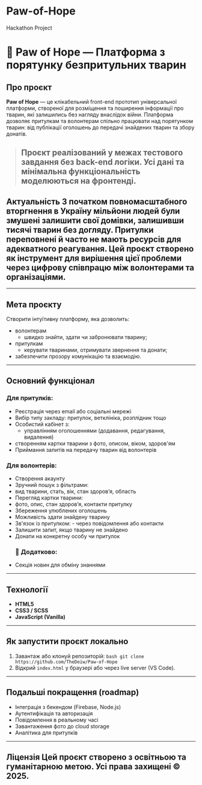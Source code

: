 # Paw-of-Hope
Hackathon Project
# 🐾 Paw of Hope — Платформа з порятунку безпритульних тварин 
##  Про проєкт
**Paw of Hope** — це клікабельний front-end прототип універсальної платформи, створеної для розміщення та поширення інформації про тварин, які залишились без нагляду внаслідок війни. Платформа дозволяє притулкам та волонтерам спільно працювати над порятунком тварин: від публікації оголошень до передачі знайдених тварин та збору донатів. 
>  Проєкт реалізований у межах тестового завдання без back-end логіки. Усі дані та мінімальна функціональність моделюються на фронтенді.
> --- 
##  Актуальність З початком повномасштабного вторгнення в Україну мільйони людей були змушені залишити свої домівки, залишивши тисячі тварин без догляду. Притулки переповнені й часто не мають ресурсів для адекватного реагування. Цей проєкт створено як інструмент для вирішення цієї проблеми через цифрову співпрацю між волонтерами та організаціями. 
--- 
##  Мета проєкту 
Створити інтуїтивну платформу, яка дозволить: 
- волонтерам
  - швидко знайти, здати чи забронювати тварину;
- притулкам
  - керувати тваринами, отримувати звернення та донати;
- забезпечити прозору комунікацію та взаємодію.
---
##  Основний функціонал 
###  Для притулків: 
- Реєстрація через email або соціальні мережі 
- Вибір типу закладу: притулок, ветклініка, розплідник тощо 
- Особистий кабінет з:
  - управлінням оголошеннями (додавання, редагування, видалення)
- створенням картки тварини з фото, описом, віком, здоров'ям 
- Приймання запитів на передачу тварин від волонтерів 
###  Для волонтерів: 
- Створення акаунту 
- Зручний пошук з фільтрами:
- вид тварини, стать, вік, стан здоров’я, область 
- Перегляд картки тварини: 
- фото, опис, стан здоров’я, контакти притулку 
- Збереження улюблених оголошень 
- Можливість здати знайдену тварину 
- Зв'язок із притулком: - через повідомлення або контакти 
- Залишити запит, якщо тварину не знайдено 
- Донати на конкретну особу чи притулок
  ### 📰 Додатково: 
- Секція новин для обміну знаннями 
--- 
## Технології 
- **HTML5** 
- **CSS3 / SCSS** 
- **JavaScript (Vanilla)** 

--- 
## Як запустити проєкт локально
1. Завантаж або клонуй репозиторій:
```bash git clone https://github.com/TheDeiw/Paw-of-Hope ``` 
2. Відкрий `index.html` у браузері або через live server (VS Code).
> 
--- 
## Подальші покращення (roadmap) 
- Інтеграція з бекендом (Firebase, Node.js) 
- Аутентифікація та авторизація 
- Повідомлення в реальному часі 
- Завантаження фото до cloud storage 
- Аналітика для притулків 

--- 
## Ліцензія Цей проєкт створено з освітньою та гуманітарною метою. Усі права захищені © 2025.
